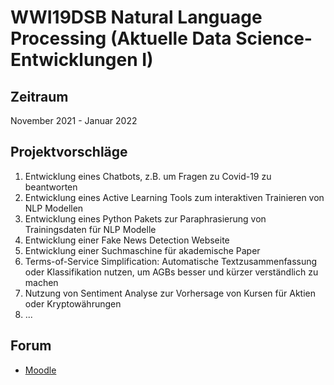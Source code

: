 # WWI19DSB Natural Language Processing (Aktuelle Data Science-Entwicklungen I)

## Zeitraum
November 2021 - Januar 2022


## Projektvorschläge
1. Entwicklung eines Chatbots, z.B. um Fragen zu Covid-19 zu beantworten
2. Entwicklung eines Active Learning Tools zum interaktiven Trainieren von NLP Modellen
3. Entwicklung eines Python Pakets zur Paraphrasierung von Trainingsdaten für NLP Modelle
4. Entwicklung einer Fake News Detection Webseite
5. Entwicklung einer Suchmaschine für akademische Paper
6. Terms-of-Service Simplification: Automatische Textzusammenfassung oder Klassifikation nutzen, um AGBs besser und kürzer verständlich zu machen
7. Nutzung von Sentiment Analyse zur Vorhersage von Kursen für Aktien oder Kryptowährungen
8. ...


## Forum
- [Moodle](https://moodle.dhbw-mannheim.de/mod/forum/view.php?id=221061)

